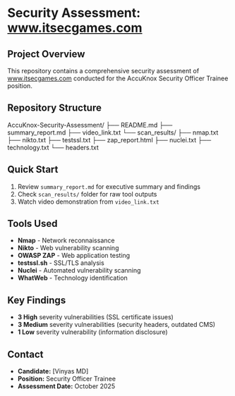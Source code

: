 # Security Assessment: www.itsecgames.com

## Project Overview
This repository contains a comprehensive security assessment of www.itsecgames.com conducted for the AccuKnox Security Officer Trainee position.

## Repository Structure
AccuKnox-Security-Assessment/
├── README.md
├── summary_report.md
├── video_link.txt
└── scan_results/
├── nmap.txt
├── nikto.txt
├── testssl.txt
├── zap_report.html
├── nuclei.txt
├── technology.txt
└── headers.txt


## Quick Start
1. Review `summary_report.md` for executive summary and findings
2. Check `scan_results/` folder for raw tool outputs
3. Watch video demonstration from `video_link.txt`

## Tools Used
- **Nmap** - Network reconnaissance
- **Nikto** - Web vulnerability scanning
- **OWASP ZAP** - Web application testing
- **testssl.sh** - SSL/TLS analysis
- **Nuclei** - Automated vulnerability scanning
- **WhatWeb** - Technology identification

## Key Findings
- **3 High** severity vulnerabilities (SSL certificate issues)
- **3 Medium** severity vulnerabilities (security headers, outdated CMS)
- **1 Low** severity vulnerability (information disclosure)

## Contact
- **Candidate:** [Vinyas MD]
- **Position:** Security Officer Trainee
- **Assessment Date:** October 2025
